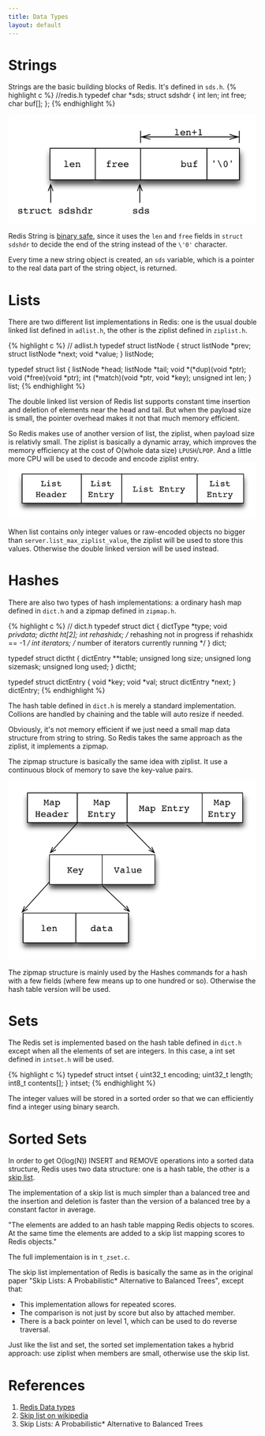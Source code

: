 ```yaml
---
title: Data Types
layout: default
---
```


# Strings #
Strings are the basic building blocks of Redis. It's defined in `sds.h`.
{% highlight c %}
//redis.h
typedef char *sds;
struct sdshdr {
    int len;
    int free;
    char buf[];
};
{% endhighlight %}

![Redis string](sds.png)

Redis String is [binary safe](http://en.wikipedia.org/wiki/Binary-safe), since it uses the
`len` and `free` fields in `struct sdshdr` to decide the end of the
string instead of the `\'0'` character. 

Every time a new string object is created, an `sds` variable, which is
a pointer to the real data part of the string object, is returned.

# Lists #
There are two different list implementations in Redis: one is the
usual double linked list defined in `adlist.h`, the other is
the ziplist defined in `ziplist.h`. 

{% highlight c %}
// adlist.h
typedef struct listNode {
    struct listNode *prev;
    struct listNode *next;
    void *value;
} listNode;

typedef struct list {
    listNode *head;
    listNode *tail;
    void *(*dup)(void *ptr);
    void (*free)(void *ptr);
    int (*match)(void *ptr, void *key);
    unsigned int len;
} list;
{% endhighlight %}

The double linked list version of Redis list supports constant time
insertion and deletion of elements near the head and tail. But when
the payload size is small, the pointer overhead makes it not that much
memory efficient.

So Redis makes use of another version of list, the ziplist, when
payload size is relativly small. The ziplist is basically a dynamic
array, which improves the memory efficiency at the cost of O(whole
data size) `LPUSH`/`LPOP`. And a little more CPU will be used to
decode and encode ziplist entry.
![Ziplist](ziplist.png)

When list contains only integer values or raw-encoded objects no bigger
than `server.list_max_ziplist_value`, the ziplist will be used to
store this values. Otherwise the double linked version will be used
instead.

# Hashes #
There are also two types of hash implementations: a ordinary hash map
defined in `dict.h` and a zipmap defined in `zipmap.h`. 

{% highlight c %}
// dict.h
typedef struct dict {
    dictType *type;
    void *privdata;
    dictht ht[2];
    int rehashidx; /* rehashing not in progress if rehashidx == -1 */
    int iterators; /* number of iterators currently running */
} dict;

typedef struct dictht {
    dictEntry **table;
    unsigned long size;
    unsigned long sizemask;
    unsigned long used;
} dictht;

typedef struct dictEntry {
    void *key;
    void *val;
    struct dictEntry *next;
} dictEntry;
{% endhighlight %}

The hash table defined in `dict.h` is merely a standard
implementation. Collions are handled by chaining and the table will
auto resize if needed.

Obviously, it's not memory efficient if we just need a small map data
structure from string to string. So Redis takes the same approach as the
ziplist, it implements a zipmap.

The zipmap structure is basically the same idea with ziplist. It use a
continuous block of memory to save the key-value pairs.

![zip map](zipmap.png)

The zipmap structure is mainly used by the Hashes commands for a hash
with a few fields (where few means up to one hundred or so). Otherwise
the hash table version will be used.

# Sets #
The Redis set is implemented based on the hash table defined in
`dict.h` except when all the elements of set are integers. In this
case, a int set defined in `intset.h` will be used.

{% highlight c %}
typedef struct intset {
    uint32_t encoding;
    uint32_t length;
    int8_t contents[];
} intset;
{% endhighlight %}

The integer values will be stored in a sorted order so that we can
efficiently find a integer using binary search.

# Sorted Sets #
In order to get O(log(N)) INSERT and REMOVE operations into a sorted
data structure, Redis uses two data structure: one is a hash table,
the other is a [skip list](http://en.wikipedia.org/wiki/Skip_list).

The implementation of a skip list is much simpler than a balanced
tree and the insertion and deletion is faster than the version of a
balanced tree by a constant factor in average.

"The elements are added to an hash table mapping Redis objects to
scores. At the same time the elements are added to a skip list mapping
scores to Redis objects." 

The full implementaion is in `t_zset.c`.

The skip list implementation of Redis is basically the same as in the
original paper "Skip Lists: A Probabilistic* Alternative to Balanced
Trees", except that:

* This implementation allows for repeated scores.
* The comparison is not just by score but also by attached member.
* There is a back pointer on level 1, which can be used to do reverse
traversal.

Just like the list and set, the sorted set implementation takes a
hybrid approach: use ziplist when members are small, otherwise use the
skip list.


# References #
1. [Redis Data types](http://redis.io/topics/data-types)
2. [Skip list on wikipedia](http://en.wikipedia.org/wiki/Skip_list)
3. Skip Lists: A Probabilistic* Alternative to Balanced Trees
